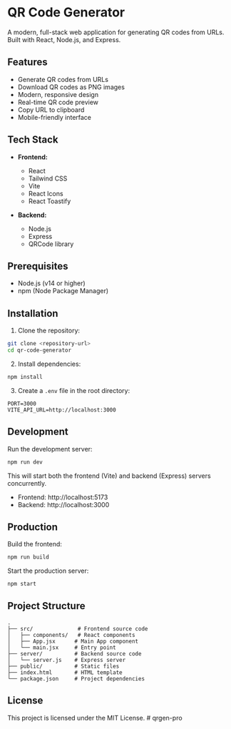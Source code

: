 # QR Code Generator

A modern, full-stack web application for generating QR codes from URLs. Built with React, Node.js, and Express.

## Features

- Generate QR codes from URLs
- Download QR codes as PNG images
- Modern, responsive design
- Real-time QR code preview
- Copy URL to clipboard
- Mobile-friendly interface

## Tech Stack

- **Frontend:**
  - React
  - Tailwind CSS
  - Vite
  - React Icons
  - React Toastify

- **Backend:**
  - Node.js
  - Express
  - QRCode library

## Prerequisites

- Node.js (v14 or higher)
- npm (Node Package Manager)

## Installation

1. Clone the repository:
```bash
git clone <repository-url>
cd qr-code-generator
```

2. Install dependencies:
```bash
npm install
```

3. Create a `.env` file in the root directory:
```env
PORT=3000
VITE_API_URL=http://localhost:3000
```

## Development

Run the development server:
```bash
npm run dev
```

This will start both the frontend (Vite) and backend (Express) servers concurrently.

- Frontend: http://localhost:5173
- Backend: http://localhost:3000

## Production

Build the frontend:
```bash
npm run build
```

Start the production server:
```bash
npm start
```

## Project Structure

```
.
├── src/              # Frontend source code
│   ├── components/   # React components
│   ├── App.jsx      # Main App component
│   └── main.jsx     # Entry point
├── server/          # Backend source code
│   └── server.js    # Express server
├── public/          # Static files
├── index.html       # HTML template
└── package.json     # Project dependencies
```

## License

This project is licensed under the MIT License. # qrgen-pro
